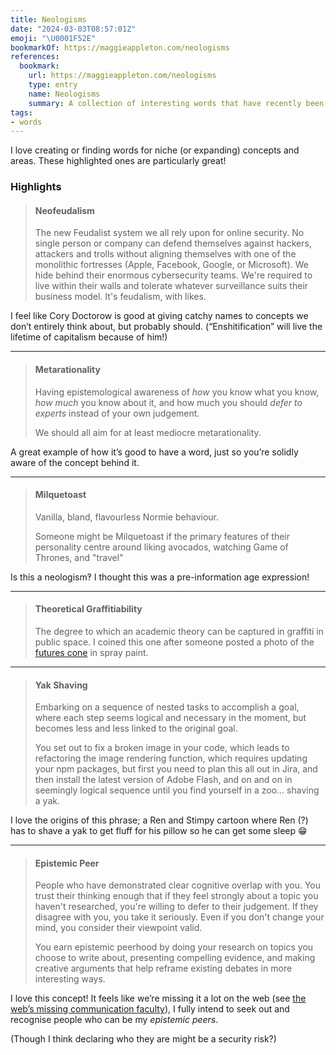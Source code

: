 ```yaml
---
title: Neologisms
date: "2024-03-03T08:57:01Z"
emoji: "\U0001F52E"
bookmarkOf: https://maggieappleton.com/neologisms
references:
  bookmark:
    url: https://maggieappleton.com/neologisms
    type: entry
    name: Neologisms
    summary: A collection of interesting words that have recently been coined
tags:
- words
---
```


I love creating or finding words for niche (or expanding) concepts and areas. These highlighted ones are particularly great!

### Highlights

> #### Neofeudalism
> 
> The new Feudalist system we all rely upon for online security. No single person or company can defend themselves against hackers, attackers and trolls without aligning themselves with one of the monolithic fortresses (Apple, Facebook, Google, or Microsoft). We hide behind their enormous cybersecurity teams. We're required to live within their walls and tolerate whatever surveillance suits their business model. It's feudalism, with likes.

I feel like Cory Doctorow is good at giving catchy names to concepts we don’t entirely think about, but probably should. (“Enshitification” will live the lifetime of capitalism because of him!)

---

> #### Metarationality
> 
> Having epistemological awareness of _how_ you know what you know, _how much_ you know about it, and how much you should _defer to experts_ instead of your own judgement.
> 
> We should all aim for at least mediocre metarationality.

A great example of how it’s good to have a word, just so you’re solidly aware of the concept behind it.

---

> #### Milquetoast
> 
> Vanilla, bland, flavourless Normie behaviour.
> 
> Someone might be Milquetoast if the primary features of their personality centre around liking avocados, watching Game of Thrones, and "travel"

Is this a neologism‽ I thought this was a pre-information age expression!

---

> #### Theoretical Graffitiability
> 
> The degree to which an academic theory can be captured in graffiti in public space. I coined this one after someone posted a photo of the [futures cone](https://sjef.nu/theory-of-change-and-the-futures-cone/) in spray paint.

---

> #### Yak Shaving
> 
> Embarking on a sequence of nested tasks to accomplish a goal, where each step seems logical and necessary in the moment, but becomes less and less linked to the original goal.
> 
> You set out to fix a broken image in your code, which leads to refactoring the image rendering function, which requires updating your npm packages, but first you need to plan this all out in Jira, and then install the latest version of Adobe Flash, and on and on in seemingly logical sequence until you find yourself in a zoo... shaving a yak.

I love the origins of this phrase; a Ren and Stimpy cartoon where Ren (?) has to shave a yak to get fluff for his pillow so he can get some sleep 😁

---

> #### Epistemic Peer
> 
> People who have demonstrated clear cognitive overlap with you. You trust their thinking enough that if they feel strongly about a topic you haven't researched, you're willing to defer to their judgement. If they disagree with you, you take it seriously. Even if you don't change your mind, you consider their viewpoint valid.
> 
> You earn epistemic peerhood by doing your research on topics you choose to write about, presenting compelling evidence, and making creative arguments that help reframe existing debates in more interesting ways.

I love this concept! It feels like we’re missing it a lot on the web (see [the web’s missing communication faculty](/posts/webs-missing-communication-faculty/)), I fully intend to seek out and recognise people who can be my _epistemic peers_.

(Though I think declaring who they are might be a security risk?)
